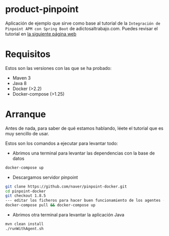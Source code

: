# product-pinpoint
Aplicación de ejemplo que sirve como base al tutorial de la `Integración de Pinpoint APM con Spring Boot` de adictosaltrabajo.com.
Puedes revisar el tutorial en [la siguiente página web](https://www.adictosaltrabajo.com/2021/01/25/integracion-de-pinpoint-apm-con-spring-boot/)

# Requisitos
Estos son las versiones con las que se ha probado: 
* Maven 3
* Java 8
* Docker (>2.2)
* Docker-compose (>1.25)

# Arranque

Antes de nada, para saber de qué estamos hablando, léete el tutorial que es muy sencillo de usar.

Estos son los comandos a ejecutar para levantar todo:

* Abrimos una terminal para levantar las dependencias con la base de datos
```bash
docker-compose up
```

* Descargamos servidor pinpoint
```bash
git clone https://github.com/naver/pinpoint-docker.git
cd pinpoint-docker
git checkout 1.8.5
--- editar los ficheros para hacer buen funcionamiento de los agentes ---
docker-compose pull && docker-compose up
```

* Abrimos otra terminal para levantar la aplicación Java
```bash
mvn clean install
./runWithAgent.sh
```

